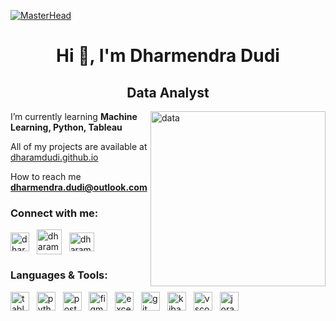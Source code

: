 [![MasterHead](https://64.media.tumblr.com/e208a7585ff89d79afbd355ad9351991/3f44fb481ccdf2ae-00/s1280x1920/5cf6aaf74177d6f3615b0a814e4acaf99e259d77.gifv)](https://dharamdudi.github.io)
<h1 align="center">Hi 👋, I'm Dharmendra Dudi<br> </h1>
<h2 align="center">Data Analyst</h2>
<img align="right" alt="data" height="280" src="https://media4.giphy.com/media/v1.Y2lkPTc5MGI3NjExc2FseWwxeWI1bzJ5OGh2Z2Zqejd3dzR1d2IzamI2Mnk1bHB5OGFhNiZlcD12MV9pbnRlcm5hbF9naWZfYnlfaWQmY3Q9Zw/usXZmmgP9Z7kf39fnq/giphy.gif">

I’m currently learning **Machine Learning, Python, Tableau**

All of my projects are available at [dharamdudi.github.io](dharamdudi.github.io)

How to reach me **dharmendra.dudi@outlook.com**

<h3 align="left">Connect with me:</h3>
<p align="left">
<a href="https://linkedin.com/in/dharamdudi" target="blank"><img align="center" src="https://raw.githubusercontent.com/rahuldkjain/github-profile-readme-generator/master/src/images/icons/Social/linked-in-alt.svg" alt="dharamdudi" height="30" width="30" ></a> &nbsp;
<a href="https://www.hackerrank.com/dharamdudi" target="blank"><img align="center" src="https://raw.githubusercontent.com/rahuldkjain/github-profile-readme-generator/master/src/images/icons/Social/hackerrank.svg" alt="dharamdudi" height="40" width="40" ></a> &nbsp;
<a href="https://www.leetcode.com/dharamdudi" target="blank"><img align="center" src="https://raw.githubusercontent.com/rahuldkjain/github-profile-readme-generator/master/src/images/icons/Social/leet-code.svg" alt="dharamdudi" height="30" width="40" ></a>
</p>

<h3 align="left">Languages & Tools:</h3>
<p align="left">
<a href="https://www.github.com/dharamdudi" ><img align="center" src="https://cdn.worldvectorlogo.com/logos/tableau-software.svg" alt="tableau" height="30" width="30" ></a> &nbsp;
<a href="https://www.github.com/dharamdudi" ><img align="center" src="https://cdn.worldvectorlogo.com/logos/python-5.svg" alt="python" height="30" width="30" ></a> &nbsp;
<a href="https://www.github.com/dharamdudi" "><img align="center" src="https://cdn.worldvectorlogo.com/logos/postgresql.svg" alt="postgresql" height="30" width="30" ></a> &nbsp;
<a href="https://www.github.com/dharamdudi" ><img align="center" src="https://www.vectorlogo.zone/logos/figma/figma-icon.svg" alt="figma" height="30" width="30" ></a> &nbsp;
<a href="https://www.github.com/dharamdudi" ><img align="center" src="https://cdn.worldvectorlogo.com/logos/excel-4.svg" alt="excel" height="30" width="30" ></a> &nbsp;
<a href="https://www.github.com/dharamdudi" ><img align="center" src="https://cdn.worldvectorlogo.com/logos/git-icon.svg" alt="git" height="30" width="30" ></a> &nbsp;
<a href="https://www.github.com/dharamdudi" ><img align="center" src="https://www.vectorlogo.zone/logos/elasticco_kibana/elasticco_kibana-icon.svg" alt="kibana" height="30" width="30" ></a> &nbsp;
<a href="https://www.github.com/dharamdudi" ><img align="center" src="https://cdn.worldvectorlogo.com/logos/visual-studio-code-1.svg" alt="vscode" height="30" width="30" ></a> &nbsp;
<a href="https://www.github.com/dharamdudi" "><img align="center" src="https://cdn.worldvectorlogo.com/logos/jira-3.svg" alt="jora" height="30" width="30" ></a> &nbsp;
</p>
